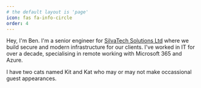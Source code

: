 ```yaml
---
# the default layout is 'page'
icon: fas fa-info-circle
order: 4
---
```


Hey, I'm Ben. I'm a senior engineer for [SilvaTech Solutions Ltd](https://silvatech.uk) where we build secure and modern infrastructure for our clients. I've worked in IT for over a decade, specialising in remote working with Microsoft 365 and Azure.

I have two cats named Kit and Kat who may or may not make occassional guest appearances.